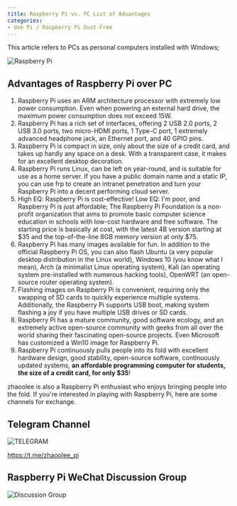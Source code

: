 ```yaml
---
title: Raspberry Pi vs. PC List of Advantages
categories:
- Use Pi / Raspberry Pi Dust-Free
---
```


This article refers to PCs as personal computers installed with Windows;

![Raspberry Pi](https://cdn.fangyuanxiaozhan.com/assets/1634224483642pM7jzSWd.jpeg)


## Advantages of Raspberry Pi over PC

1. Raspberry Pi uses an ARM architecture processor with extremely low power consumption. Even when powering an external hard drive, the maximum power consumption does not exceed 15W.
2. Raspberry Pi has a rich set of interfaces, offering 2 USB 2.0 ports, 2 USB 3.0 ports, two micro-HDMI ports, 1 Type-C port, 1 extremely advanced headphone jack, an Ethernet port, and 40 GPIO pins.
3. Raspberry Pi is compact in size, only about the size of a credit card, and takes up hardly any space on a desk. With a transparent case, it makes for an excellent desktop decoration.
4. Raspberry Pi runs Linux, can be left on year-round, and is suitable for use as a home server. If you have a public domain name and a static IP, you can use frp to create an intranet penetration and turn your Raspberry Pi into a decent performing cloud server.
5. High EQ: Raspberry Pi is cost-effective! Low EQ: I'm poor, and Raspberry Pi is just affordable; The Raspberry Pi Foundation is a non-profit organization that aims to promote basic computer science education in schools with low-cost hardware and free software. The starting price is basically at cost, with the latest 4B version starting at $35 and the top-of-the-line 8GB memory version at only $75.
6. Raspberry Pi has many images available for fun. In addition to the official Raspberry Pi OS, you can also flash Ubuntu (a very popular desktop distribution in the Linux world), Windows 10 (you know what I mean), Arch (a minimalist Linux operating system), Kali (an operating system pre-installed with numerous hacking tools), OpenWRT (an open-source router operating system).
7. Flashing images on Raspberry Pi is convenient, requiring only the swapping of SD cards to quickly experience multiple systems. Additionally, the Raspberry Pi supports USB boot, making system flashing a joy if you have multiple USB drives or SD cards.
8. Raspberry Pi has a mature community, good software ecology, and an extremely active open-source community with geeks from all over the world sharing their fascinating open-source projects. Even Microsoft has customized a Win10 image for Raspberry Pi.
9. Raspberry Pi continuously pulls people into its fold with excellent hardware design, good stability, open-source software, continuously updated systems, **an affordable programming computer for students, the size of a credit card, for only $35**!

zhaoolee is also a Raspberry Pi enthusiast who enjoys bringing people into the fold. If you're interested in playing with Raspberry Pi, here are some channels for exchange.

## Telegram Channel

![TELEGRAM](https://cdn.fangyuanxiaozhan.com/assets/1634224749702pFTFd3Pm.jpeg)

https://t.me/zhaoolee_pi

## Raspberry Pi WeChat Discussion Group

![Discussion Group](https://cdn.fangyuanxiaozhan.com/assets/16342246152793MxsynG2.png)


